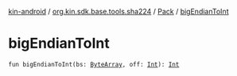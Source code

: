 [kin-android](../../index.md) / [org.kin.sdk.base.tools.sha224](../index.md) / [Pack](index.md) / [bigEndianToInt](./big-endian-to-int.md)

# bigEndianToInt

`fun bigEndianToInt(bs: `[`ByteArray`](https://kotlinlang.org/api/latest/jvm/stdlib/kotlin/-byte-array/index.html)`, off: `[`Int`](https://kotlinlang.org/api/latest/jvm/stdlib/kotlin/-int/index.html)`): `[`Int`](https://kotlinlang.org/api/latest/jvm/stdlib/kotlin/-int/index.html)